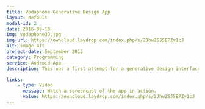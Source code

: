 ```yaml
---
title: Vodaphone Generative Design App
layout: default
modal-id: 2
date: 2016-09-18
img: vodaphone3D.jpg
img-url: https://owncloud.laydrop.com/index.php/s/2JhwZSJ5EPZy1cJ
alt: image-alt
project-date: September 2013
category: Programming
service: Android App
description: This was a first attempt for a generative design interface, made for the Vodaphone booth at IFA 2013. And this is how it works, you start the app on your phone and record a sound. Then it would generate a design based on that audio recording. All the design information was encoded in java code inside the app.

links:
    - type: Video
      message: Watch a screencast of the app in action.
      value: https://owncloud.laydrop.com/index.php/s/2JhwZSJ5EPZy1cJ
---
```

